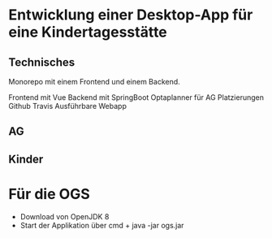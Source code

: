 # Entwicklung einer Desktop-App für eine Kindertagesstätte

## Technisches

Monorepo mit einem Frontend und einem Backend.

Frontend mit Vue
Backend mit SpringBoot
Optaplanner für AG Platzierungen
Github
Travis
Ausführbare Webapp

## AG

## Kinder

# Für die OGS

- Download von OpenJDK 8
- Start der Applikation über cmd + java -jar ogs.jar
